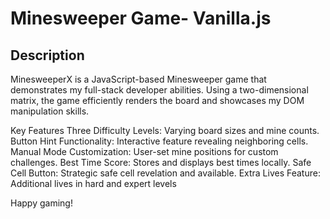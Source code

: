 # Minesweeper Game- Vanilla.js



## Description ##
MinesweeperX is a JavaScript-based Minesweeper game that demonstrates my full-stack developer abilities. Using a two-dimensional matrix, the game efficiently renders the board and showcases my DOM manipulation skills.

Key Features
Three Difficulty Levels: Varying board sizes and mine counts.
Button Hint Functionality: Interactive feature revealing neighboring cells.
Manual Mode Customization: User-set mine positions for custom challenges.
Best Time Score: Stores and displays best times locally.
Safe Cell Button: Strategic safe cell revelation and available.
Extra Lives Feature: Additional lives in hard and expert levels

Happy gaming!

